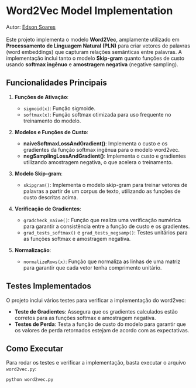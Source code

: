 # Word2Vec Model Implementation
Autor: [Edson Soares](https://github.com/edsondearaujo)
<br><br>
Este projeto implementa o modelo **Word2Vec**, amplamente utilizado em **Processamento de Linguagem Natural (PLN)** para criar vetores de palavras (word embeddings) que capturam relações semânticas entre palavras. A implementação inclui tanto o modelo **Skip-gram** quanto funções de custo usando **softmax ingênuo** e **amostragem negativa** (negative sampling).

## Funcionalidades Principais

1. **Funções de Ativação**:
   - `sigmoid(x)`: Função sigmoide.
   - `softmax(x)`: Função softmax otimizada para uso frequente no treinamento do modelo.

2. **Modelos e Funções de Custo**:
   - **naiveSoftmaxLossAndGradient()**: Implementa o custo e os gradientes da função softmax ingênua para o modelo word2vec.
   - **negSamplingLossAndGradient()**: Implementa o custo e gradientes utilizando amostragem negativa, o que acelera o treinamento.

3. **Modelo Skip-gram**:
   - `skipgram()`: Implementa o modelo skip-gram para treinar vetores de palavras a partir de um corpus de texto, utilizando as funções de custo descritas acima.

4. **Verificação de Gradientes**:
   - `gradcheck_naive()`: Função que realiza uma verificação numérica para garantir a consistência entre a função de custo e os gradientes.
   - `grad_tests_softmax()` e `grad_tests_negsamp()`: Testes unitários para as funções softmax e amostragem negativa.

5. **Normalização**:
   - `normalizeRows(x)`: Função que normaliza as linhas de uma matriz para garantir que cada vetor tenha comprimento unitário.

## Testes Implementados

O projeto inclui vários testes para verificar a implementação do word2vec:
- **Teste de Gradientes**: Assegura que os gradientes calculados estão corretos para as funções softmax e amostragem negativa.
- **Testes de Perda**: Testa a função de custo do modelo para garantir que os valores de perda retornados estejam de acordo com as expectativas.

## Como Executar

Para rodar os testes e verificar a implementação, basta executar o arquivo `word2vec.py`:

```bash
python word2vec.py
